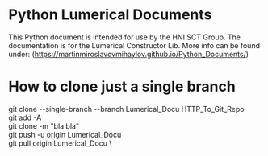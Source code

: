 # Python Lumerical Documents

This Python document is intended for use by the HNI SCT Group. 
The documentation is for the Lumerical Constructor Lib. More 
info can be found under: (https://martinmiroslavovmihaylov.github.io/Python_Documents/)


# How to clone just a single branch 

git clone --single-branch --branch Lumerical_Docu HTTP_To_Git_Repo \
git add -A \
git clone -m "bla bla" \
git push -u origin Lumerical_Docu \
git pull origin Lumerical_Docu \
